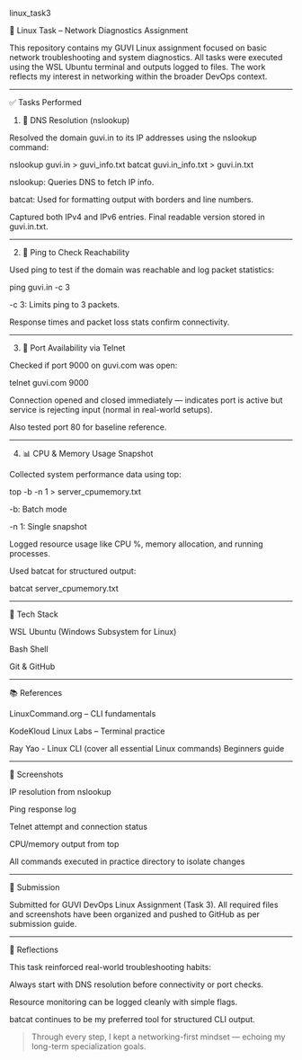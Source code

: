 
linux_task3

🐧 Linux Task – Network Diagnostics Assignment

This repository contains my GUVI Linux assignment focused on basic network troubleshooting and system diagnostics. All tasks were executed using the WSL Ubuntu terminal and outputs logged to files. The work reflects my interest in networking within the broader DevOps context.


---

✅ Tasks Performed

1. 🧠 DNS Resolution (nslookup)

Resolved the domain guvi.in to its IP addresses using the nslookup command:

nslookup guvi.in > guvi_info.txt
batcat guvi.in_info.txt > guvi.in.txt

nslookup: Queries DNS to fetch IP info.

batcat: Used for formatting output with borders and line numbers.


Captured both IPv4 and IPv6 entries. Final readable version stored in guvi.in.txt.


---

2. 📶 Ping to Check Reachability

Used ping to test if the domain was reachable and log packet statistics:

ping guvi.in -c 3

-c 3: Limits ping to 3 packets.

Response times and packet loss stats confirm connectivity.



---

3. 🔐 Port Availability via Telnet

Checked if port 9000 on guvi.com was open:

telnet guvi.com 9000

Connection opened and closed immediately — indicates port is active but service is rejecting input (normal in real-world setups).

Also tested port 80 for baseline reference.



---

4. 📊 CPU & Memory Usage Snapshot

Collected system performance data using top:

top -b -n 1 > server_cpumemory.txt

-b: Batch mode

-n 1: Single snapshot

Logged resource usage like CPU %, memory allocation, and running processes.


Used batcat for structured output:

batcat server_cpumemory.txt


---

🧰 Tech Stack

WSL Ubuntu (Windows Subsystem for Linux)

Bash Shell

Git & GitHub



---

📚 References

LinuxCommand.org – CLI fundamentals

KodeKloud Linux Labs – Terminal practice

Ray Yao - Linux CLI (cover all essential Linux commands) Beginners guide



---

📸 Screenshots

IP resolution from nslookup

Ping response log

Telnet attempt and connection status

CPU/memory output from top

All commands executed in practice directory to isolate changes



---

📎 Submission

Submitted for GUVI DevOps Linux Assignment (Task 3).
All required files and screenshots have been organized and pushed to GitHub as per submission guide.


---

🧠 Reflections

This task reinforced real-world troubleshooting habits:

Always start with DNS resolution before connectivity or port checks.

Resource monitoring can be logged cleanly with simple flags.

batcat continues to be my preferred tool for structured CLI output.


> Through every step, I kept a networking-first mindset — echoing my long-term specialization goals.






